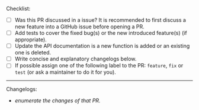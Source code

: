 Checklist:

- [ ] Was this PR discussed in a issue? It is recommended to first discuss a new feature into a GitHub issue before opening a PR.
- [ ] Add tests to cover the fixed bug(s) or the new introduced feature(s) (if appropriate).
- [ ] Update the API documentation is a new function is added or an existing one is deleted.
- [ ] Write concise and explanatory changelogs below.
- [ ] If possible assign one of the following label to the PR: `feature`, `fix` or `test` (or ask a maintainer to do it for you).

---

Changelogs:

- _enumerate the changes of that PR._
